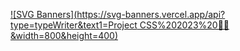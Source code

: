 [![SVG Banners](https://svg-banners.vercel.app/api?type=typeWriter&text1=Project CSS%202023%20👨‍💻&width=800&height=400)](https://github.com/Akshay090/svg-banners)

